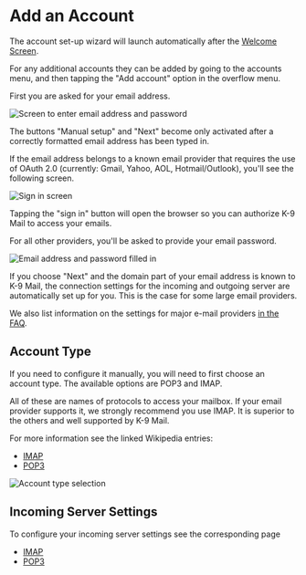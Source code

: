 # Add an Account
The account set-up wizard will launch automatically after the [Welcome Screen](../setup/welcome.md). 

For any additional accounts they can be added by going to the accounts menu, 
and then tapping the "Add account" option in the overflow menu.

First you are asked for your email address.

![Screen to enter email address and password](img/account_setup_step1_empty.png)

The buttons "Manual setup" and "Next" become only activated after a correctly formatted email address has been typed in.

If the email address belongs to a known email provider that requires the use of OAuth 2.0 (currently: Gmail, Yahoo, AOL, Hotmail/Outlook), you'll see the following screen.

![Sign in screen](img/account_setup_step1_sign_in.png)

Tapping the "sign in" button will open the browser so you can authorize K-9 Mail to access your emails.


For all other providers, you'll be asked to provide your email password.

![Email address and password filled in](img/account_setup_step1_filled_in.png)

If you choose "Next" and the domain part of your email address is known to K-9 Mail, the connection settings for the 
incoming and outgoing server are automatically set up for you. This is the case for some large email providers.

We also list information on the settings for major e-mail providers [in the FAQ](https://forum.k9mail.app/c/faq/6).

## Account Type

If you need to configure it manually, you will need to first choose an account type.
The available options are POP3 and IMAP.

All of these are names of protocols to access your mailbox. If your email provider supports it, we strongly recommend 
you use IMAP. It is superior to the others and well supported by K-9 Mail.

For more information see the linked Wikipedia entries:

* [IMAP](https://en.wikipedia.org/wiki/Internet_Message_Access_Protocol)
* [POP3](https://en.wikipedia.org/wiki/Post_Office_Protocol)

![Account type selection](img/account_setup_step2_account_type_selection.png)

## Incoming Server Settings

To configure your incoming server settings see the corresponding page

* [IMAP](incoming_imap.md)
* [POP3](incoming_pop3.md)